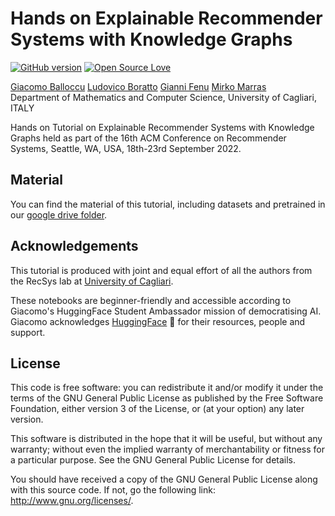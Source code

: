 # Hands on Explainable Recommender Systems with Knowledge Graphs
[![GitHub version](https://badge.fury.io/gh/boennemann%2Fbadges.svg)](http://badge.fury.io/gh/boennemann%2Fbadges)
[![Open Source Love](https://badges.frapsoft.com/os/gpl/gpl.svg?v=102)](https://github.com/ellerbrock/open-source-badge/)

[Giacomo Balloccu](https://scholar.google.com/citations?user=SKF5qv8AAAAJ)
[Ludovico Boratto](https://scholar.google.com/citations?user=1unjC10AAAAJ)
[Gianni Fenu](https://scholar.google.com/citations?user=riCjuhkAAAAJ)
[Mirko Marras](https://scholar.google.com/citations?user=JZhqKBIAAAAJ)
<br/>Department of Mathematics and Computer Science, University of Cagliari, ITALY

Hands on Tutorial on Explainable Recommender Systems with Knowledge Graphs held as part of the 16th ACM Conference on 
Recommender Systems, Seattle, WA, USA, 18th-23rd September 2022. 

## Material
You can find the material of this tutorial, including datasets and pretrained in our [google drive folder](https://drive.google.com/drive/folders/1r2Mj7gMZn8lhsoXMekqmJuGbzqu9YOoh?usp=sharing).


## Acknowledgements
This tutorial is produced with joint and equal effort of all the authors from the RecSys lab at [University of Cagliari](https://www.unica.it/unica/en/homepage.page).


These notebooks are beginner-friendly and accessible according to Giacomo's HuggingFace Student Ambassador mission of democratising AI. Giacomo acknowledges [HuggingFace](https://huggingface.co/) 🤗 for their resources, people and support.

## License
This code is free software: you can redistribute it and/or modify it under the terms of the GNU General Public License as published by the Free Software Foundation, either version 3 of the License, or (at your option) any later version.

This software is distributed in the hope that it will be useful, but without any warranty; without even the implied warranty of merchantability or fitness for a particular purpose. See the GNU General Public License for details.

You should have received a copy of the GNU General Public License along with this source code. If not, go the following link: http://www.gnu.org/licenses/.


